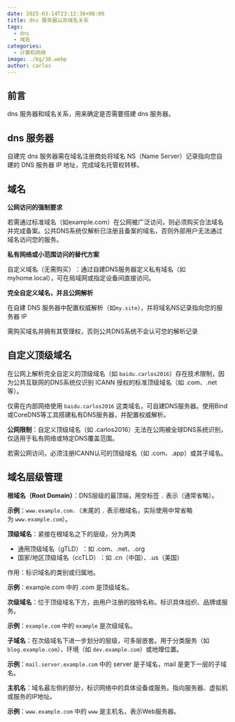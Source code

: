 ```yaml
---
date: 2025-03-14T23:12:38+08:00
title: dns 服务器以及域名关系
tags:
  - dns
  - 域名
categories:
  - 计算机网络
image: ./bg/38.webp
author: carlos
---
```


## 前言

dns 服务器和域名关系，用来确定是否需要搭建 dns 服务器。

## dns 服务器

自建完 dns  服务器需在域名注册商处将域名 NS（Name Server）记录指向您自建的 DNS 服务器 IP 地址，完成域名托管权转移‌。

## 域名

**公网访问的强制要求**

若需通过‌标准域名（如example.com）‌在公网被广泛访问，则必须购买合法域名并完成备案‌。公共DNS系统仅解析已注册且备案的域名，否则外部用户无法通过域名访问您的服务‌。

**私有网络或小范围访问的替代方案**

自定义域名（无需购买）‌：通过自建DNS服务器定义私有域名（如myhome.local），可在局域网或指定设备间直接访问‌。

**完全自定义域名，并且公网解析**

在自建 DNS 服务器中配置权威解析（如`my.site`），并将域名NS记录指向您的服务器 IP

需购买域名并拥有其管理权，否则公共DNS系统不会认可您的解析记录‌

## 自定义顶级域名

在公网上解析完全自定义的顶级域名（如 `baidu.carlos2016`）存在技术限制，因为公共互联网的DNS系统仅识别 ICANN 授权的标准顶级域名（如 .com、.net 等）。

仅需在内部网络使用 `baidu.carlos2016` 这类域名，可自建DNS服务器。使用Bind或CoreDNS等工具搭建私有DNS服务器，并配置权威解析‌。

**公网限制**：自定义顶级域名（如 .carlos2016）无法在公网被全球DNS系统识别，仅适用于私有网络或特定DNS覆盖范围‌。

若需公网访问，必须注册ICANN认可的顶级域名（如 .com、.app）或其子域名‌。

## 域名层级管理

**根域名（Root Domain）**：DNS层级的最顶端，用空标签 `.` 表示（通常省略）。

**示例**：`www.example.com.`（末尾的 `.` 表示根域名，实际使用中常省略为 `www.example.com`）。

**顶级域名**：紧接在根域名之下的层级，分为两类

- ‌通用顶级域名（gTLD）‌：如 .com、.net、.org
- ‌国家/地区顶级域名（ccTLD）‌：如 .cn（中国）、.us（美国）

‌作用‌：标识域名的类别或归属地。

**示例‌**：example.com 中的 .com 是顶级域名。

**次级域名**：位于顶级域名下方，由用户注册的独特名称。标识具体组织、品牌或服务。

**示例**：`example.com` 中的 `example` 是次级域名。

**子域名**：在次级域名下进一步划分的层级，可多层嵌套。用于分类服务（如 `blog.example.com`）、环境（如 `dev.example.com`）或地理位置。

**示例**：`mail.server.example.com` 中的 server 是子域名，mail 是更下一层的子域名。

**主机名**：域名最左侧的部分，标识网络中的具体设备或服务。指向服务器、虚拟机或服务的IP地址。

**示例**‌：`www.example.com` 中的 `www` 是主机名，表示Web服务器。




